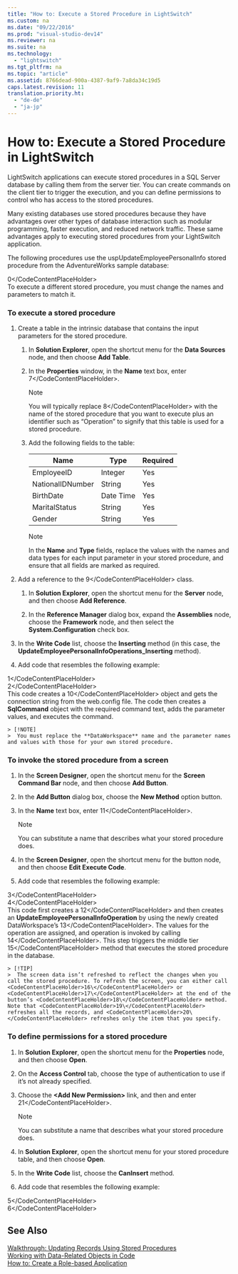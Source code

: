 ```yaml
---
title: "How to: Execute a Stored Procedure in LightSwitch"
ms.custom: na
ms.date: "09/22/2016"
ms.prod: "visual-studio-dev14"
ms.reviewer: na
ms.suite: na
ms.technology: 
  - "lightswitch"
ms.tgt_pltfrm: na
ms.topic: "article"
ms.assetid: 8766dead-900a-4387-9af9-7a8da34c19d5
caps.latest.revision: 11
translation.priority.ht: 
  - "de-de"
  - "ja-jp"
---
```

# How to: Execute a Stored Procedure in LightSwitch
LightSwitch applications can execute stored procedures in a SQL Server database by calling them from the server tier. You can create commands on the client tier to trigger the execution, and you can define permissions to control who has access to the stored procedures.  
  
 Many existing databases use stored procedures because they have advantages over other types of database interaction such as modular programming, faster execution, and reduced network traffic. These same advantages apply to executing stored procedures from your LightSwitch application.  
  
 The following procedures use the uspUpdateEmployeePersonalInfo stored procedure from the AdventureWorks sample database:  
  
<CodeContentPlaceHolder>0\</CodeContentPlaceHolder>  
 To execute a different stored procedure, you must change the names and parameters to match it.  
  
### To execute a stored procedure  
  
1.  Create a table in the intrinsic database that contains the input parameters for the stored procedure.  
  
    1.  In **Solution Explorer**, open the shortcut menu for the **Data Sources** node, and then choose **Add Table**.  
  
    2.  In the **Properties** window, in the **Name** text box, enter <CodeContentPlaceHolder>7\</CodeContentPlaceHolder>.  
  
        > [!NOTE]
        >  You will typically replace <CodeContentPlaceHolder>8\</CodeContentPlaceHolder> with the name of the stored procedure that you want to execute plus an identifier such as “Operation” to signify that this table is used for a stored procedure.  
  
    3.  Add the following fields to the table:  
  
        |Name|Type|Required|  
        |----------|----------|--------------|  
        |EmployeeID|Integer|Yes|  
        |NationalIDNumber|String|Yes|  
        |BirthDate|Date Time|Yes|  
        |MaritalStatus|String|Yes|  
        |Gender|String|Yes|  
  
        > [!NOTE]
        >  In the **Name** and **Type** fields, replace the values with the names and data types for each input parameter in your stored procedure, and ensure that all fields are marked as required.  
  
2.  Add a reference to the <CodeContentPlaceHolder>9\</CodeContentPlaceHolder> class.  
  
    1.  In **Solution Explorer**, open the shortcut menu for the **Server** node, and then choose **Add Reference**.  
  
    2.  In the **Reference Manager** dialog box, expand the **Assemblies** node, choose the **Framework** node, and then select the **System.Configuration** check box.  
  
3.  In the **Write Code** list, choose the **Inserting** method (in this case, the **UpdateEmployeePersonalInfoOperations_Inserting** method).  
  
4.  Add code that resembles the following example:  
  
<CodeContentPlaceHolder>1\</CodeContentPlaceHolder>  
<CodeContentPlaceHolder>2\</CodeContentPlaceHolder>  
     This code creates a <CodeContentPlaceHolder>10\</CodeContentPlaceHolder> object and gets the connection string from the web.config file. The code then creates a **SqlCommand** object with the required command text, adds the parameter values, and executes the command.  
  
    > [!NOTE]
    >  You must replace the **DataWorkspace** name and the parameter names and values with those for your own stored procedure.  
  
### To invoke the stored procedure from a screen  
  
1.  In the **Screen Designer**, open the shortcut menu for the **Screen Command Bar** node, and then choose **Add Button**.  
  
2.  In the **Add Button** dialog box, choose the **New Method** option button.  
  
3.  In the **Name** text box, enter <CodeContentPlaceHolder>11\</CodeContentPlaceHolder>.  
  
    > [!NOTE]
    >  You can substitute a name that describes what your stored procedure does.  
  
4.  In the **Screen Designer**, open the shortcut menu for the button node, and then choose **Edit Execute Code**.  
  
5.  Add code that resembles the following example:  
  
<CodeContentPlaceHolder>3\</CodeContentPlaceHolder>  
<CodeContentPlaceHolder>4\</CodeContentPlaceHolder>  
     This code first creates a <CodeContentPlaceHolder>12\</CodeContentPlaceHolder> and then creates an **UpdateEmployeePersonalInfoOperation** by using the newly created DataWorkspace’s <CodeContentPlaceHolder>13\</CodeContentPlaceHolder>. The values for the operation are assigned, and operation is invoked by calling <CodeContentPlaceHolder>14\</CodeContentPlaceHolder>. This step triggers the middle tier <CodeContentPlaceHolder>15\</CodeContentPlaceHolder> method that executes the stored procedure in the database.  
  
    > [!TIP]
    >  The screen data isn’t refreshed to reflect the changes when you call the stored procedure. To refresh the screen, you can either call <CodeContentPlaceHolder>16\</CodeContentPlaceHolder> or <CodeContentPlaceHolder>17\</CodeContentPlaceHolder> at the end of the button’s <CodeContentPlaceHolder>18\</CodeContentPlaceHolder> method. Note that <CodeContentPlaceHolder>19\</CodeContentPlaceHolder> refreshes all the records, and <CodeContentPlaceHolder>20\</CodeContentPlaceHolder> refreshes only the item that you specify.  
  
### To define permissions for a stored procedure  
  
1.  In **Solution Explorer**, open the shortcut menu for the **Properties** node, and then choose **Open**.  
  
2.  On the **Access Control** tab, choose the type of authentication to use if it’s not already specified.  
  
3.  Choose the **\<Add New Permission>** link, and then and enter <CodeContentPlaceHolder>21\</CodeContentPlaceHolder>.  
  
    > [!NOTE]
    >  You can substitute a name that describes what your stored procedure does.  
  
4.  In **Solution Explorer**, open the shortcut menu for your stored procedure table, and then choose **Open**.  
  
5.  In the **Write Code** list, choose the **CanInsert** method.  
  
6.  Add code that resembles the following example:  
  
<CodeContentPlaceHolder>5\</CodeContentPlaceHolder>  
<CodeContentPlaceHolder>6\</CodeContentPlaceHolder>  
## See Also  
 [Walkthrough: Updating Records Using Stored Procedures](../vs140/walkthrough--using-stored-procedures.md)   
 [Working with Data-Related Objects in Code](../vs140/working-with-data-related-objects-in-code.md)   
 [How to: Create a Role-based Application](../vs140/how-to--enable-authentication-in-a-silverlight-client-app.md)